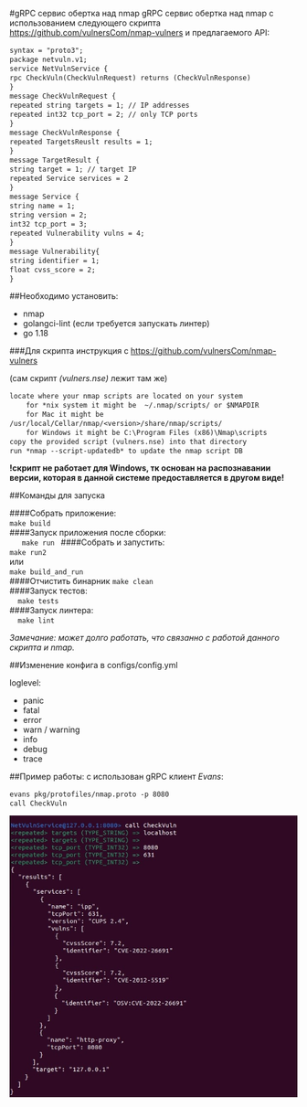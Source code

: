 #gRPC сервис обертка над nmap
 gRPC сервис обертка над nmap с использованием следующего скрипта
https://github.com/vulnersCom/nmap-vulners и предлагаемого API:
```
syntax = "proto3";
package netvuln.v1;
service NetVulnService {
rpc CheckVuln(CheckVulnRequest) returns (CheckVulnResponse)
}
message CheckVulnRequest {
repeated string targets = 1; // IP addresses
repeated int32 tcp_port = 2; // only TCP ports
}
message CheckVulnResponse {
repeated TargetsReuslt results = 1;
}
message TargetResult {
string target = 1; // target IP
repeated Service services = 2
}
message Service {
string name = 1;
string version = 2;
int32 tcp_port = 3;
repeated Vulnerability vulns = 4;
}
message Vulnerability{
string identifier = 1;
float cvss_score = 2;
}
```
##Необходимо установить:  
- nmap  
- golangci-lint  (если требуется запускать линтер)
- go 1.18


###Для скрипта  инструкция с https://github.com/vulnersCom/nmap-vulners

(сам скрипт _(vulners.nse)_ лежит там же)

    locate where your nmap scripts are located on your system
        for *nix system it might be  ~/.nmap/scripts/ or $NMAPDIR
        for Mac it might be /usr/local/Cellar/nmap/<version>/share/nmap/scripts/
        for Windows it might be C:\Program Files (x86)\Nmap\scripts
    copy the provided script (vulners.nse) into that directory
    run *nmap --script-updatedb* to update the nmap script DB 
 
**!скрипт не работает для Windows, тк основан на распознавании версии, которая в данной системе предоставляется в другом виде!**

##Команды для запуска

####Собрать приложение:   
`make build`  
####Запуск приложения после сборки:  
`    make run  ` 
####Собрать и запустить:  
`make run2`  
или   
`make build_and_run`  
####Отчистить бинарник
`make clean`  
####Запуск тестов:  
`   make tests   `  
####Запуск линтера:  
`   make lint   `


*Замечание: может долго работать, что связанно с работой данного скрипта и nmap.*

##Изменение конфига 
в configs/config.yml

loglevel:
- panic
- fatal
- error
- warn / warning
- info
- debug
- trace



##Пример работы:
с использован  gRPC клиент _Evans_:  
```
evans pkg/protofiles/nmap.proto -p 8080   
call CheckVuln
```


![img.png](img.png)